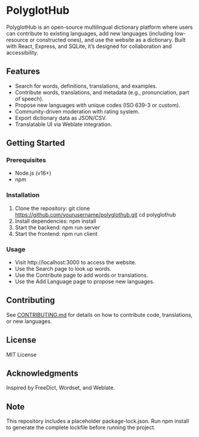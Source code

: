 # PolyglotHub

PolyglotHub is an open-source multilingual dictionary platform where users can contribute to existing languages, add new languages (including low-resource or constructed ones), and use the website as a dictionary. Built with React, Express, and SQLite, it’s designed for collaboration and accessibility.

## Features
- Search for words, definitions, translations, and examples.
- Contribute words, translations, and metadata (e.g., pronunciation, part of speech).
- Propose new languages with unique codes (ISO 639-3 or custom).
- Community-driven moderation with rating system.
- Export dictionary data as JSON/CSV.
- Translatable UI via Weblate integration.

## Getting Started

### Prerequisites
- Node.js (v16+)
- npm

### Installation
1. Clone the repository:
   git clone https://github.com/yourusername/polyglothub.git
   cd polyglothub
2. Install dependencies:
   npm install
3. Start the backend:
   npm run server
4. Start the frontend:
   npm run client

### Usage
- Visit http://localhost:3000 to access the website.
- Use the Search page to look up words.
- Use the Contribute page to add words or translations.
- Use the Add Language page to propose new languages.

## Contributing
See [CONTRIBUTING.md](CONTRIBUTING.md) for details on how to contribute code, translations, or new languages.

## License
MIT License

## Acknowledgments
Inspired by FreeDict, Wordset, and Weblate.

## Note
This repository includes a placeholder package-lock.json. Run npm install to generate the complete lockfile before running the project.
